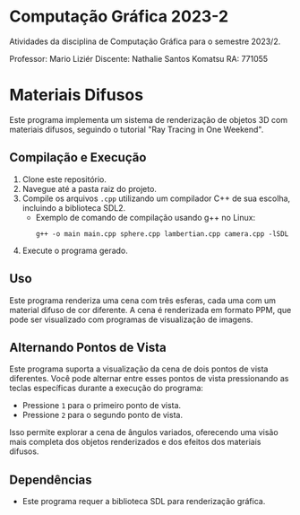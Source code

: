 # Computação Gráfica 2023-2

  Atividades da disciplina de Computação Gráfica para o semestre 2023/2.

  Professor: Mario Liziér
  Discente: Nathalie Santos Komatsu
  RA: 771055

# Materiais Difusos

  Este programa implementa um sistema de renderização de objetos 3D com materiais difusos, seguindo o tutorial "Ray Tracing in One Weekend".

## Compilação e Execução

  1. Clone este repositório.
  2. Navegue até a pasta raiz do projeto.
  3. Compile os arquivos `.cpp` utilizando um compilador C++ de sua escolha, incluindo a biblioteca SDL2.
      - Exemplo de comando de compilação usando g++ no Linux:
        ```
        g++ -o main main.cpp sphere.cpp lambertian.cpp camera.cpp -lSDL
        ```
  4. Execute o programa gerado.

## Uso

  Este programa renderiza uma cena com três esferas, cada uma com um material difuso de cor diferente. A cena é renderizada em formato PPM, que pode ser visualizado com programas de visualização de imagens.

## Alternando Pontos de Vista

  Este programa suporta a visualização da cena de dois pontos de vista diferentes. Você pode alternar entre esses pontos de vista pressionando as teclas específicas durante a execução do programa:

  - Pressione `1` para o primeiro ponto de vista.
  - Pressione `2` para o segundo ponto de vista.

  Isso permite explorar a cena de ângulos variados, oferecendo uma visão mais completa dos objetos renderizados e dos efeitos dos materiais difusos.


## Dependências

- Este programa requer a biblioteca SDL para renderização gráfica.